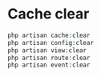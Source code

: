 # Cache clear

```php
php artisan cache:clear
php artisan config:clear
php artisan view:clear
php artisan route:clear
php artisan event:clear
```
